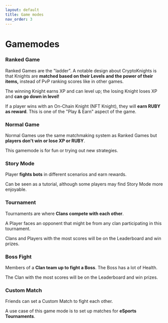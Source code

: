```yaml
---
layout: default
title: Game modes
nav_order: 3
---
```


# Gamemodes

### Ranked Game

Ranked Games are the "ladder". A notable design about CryptoKnights is that Knights are **matched based on their Levels and the power of their items,** instead of PvP ranking scores like in other games.

The winning Knight earns XP and can level up; the losing Knight loses XP and **can go down in level!**

If a player wins with an On-Chain Knight (NFT Knight), they will **earn RUBY as reward**. This is one of the "Play & Earn" aspect of the game.

### Normal Game

Normal Games use the same matchmaking system as Ranked Games but **players don't win or lose XP or RUBY**.

This gamemode is for fun or trying out new strategies.

### Story Mode

Player **fights bots** in different scenarios and earn rewards.

Can be seen as a tutorial, although some players may find Story Mode more enjoyable.

### Tournament

Tournaments are where **Clans compete with each other**.

A Player faces an opponent that might be from any clan participating in this tournament.

Clans and Players with the most scores will be on the Leaderboard and win prizes.

### Boss Fight

Members of a **Clan team up to fight a Boss**. The Boss has a lot of Health.

The Clan with the most scores will be on the Leaderboard and win prizes.

### Custom Match

Friends can set a Custom Match to fight each other.

A use case of this game mode is to set up matches for **eSports Tournaments**.
